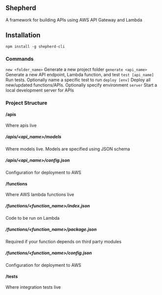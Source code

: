 ## Shepherd

A framework for building APIs using AWS API Gateway and Lambda

## Installation

`npm install -g shepherd-cli`

### Commands

`new <folder_name>`    Generate a new project folder
`generate <api_name>`  Generate a new API endpoint, Lambda function, and test
`test [api_name]`      Run tests. Optionally name a specific test to run
`deploy [env]`         Deploy all new/updated functions/APIs. Optionally specify environment
`server`               Start a local development server for APIs

### Project Structure

#### /apis

Where apis live

##### /apis/<api_name>/models

Where models live. Models are specified using JSON schema

##### /apis/<api_name>/config.json

Configuration for deployment to AWS

#### /functions

Where AWS lambda functions live

##### /functions/<function_name>/index.json

Code to be run on Lambda

##### /functions/<function_name>/package.json

Required if your function depends on third party modules

##### /functions/<function_name>/config.json

Configuration for deployment to AWS

#### /tests

Where integration tests live
